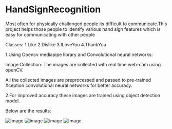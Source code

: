 # HandSignRecognition
Most often for physically challenged people its difficult to communicate.This project helps those people to identify various hand sign features which is easy for communicating with other people

Classes: 1.Like 2.Dislike 3.ILoveYou 4.ThankYou

1.Using Opencv mediapipe library and Convolutional neural networks:

Image Collection: The images are collected with real time web-cam using openCV.

All the collected images are preprocessed and passed to  pre-trained Xception convolutional neural networks for better accuracy.

2.For improved accuracy these images are trained using object detection model.

Below are the results:

![image](https://user-images.githubusercontent.com/26068822/189134701-1d537f1b-b682-4399-af57-4de45146dfe9.png) 
![image](https://user-images.githubusercontent.com/26068822/189134858-d1aae784-fb25-4b46-98f6-9974414817d1.png)
![image](https://user-images.githubusercontent.com/26068822/189134987-4291ed2e-e25c-444a-b2b0-4325014163c1.png)
![image](https://user-images.githubusercontent.com/26068822/189135095-a1002e6b-8cd9-4437-800d-3ea46af5951e.png)





